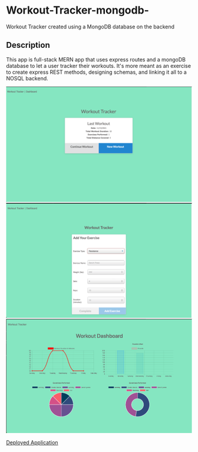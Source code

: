 # Workout-Tracker-mongodb-
Workout Tracker created using a MongoDB database on the backend

## Description
This app  is full-stack MERN app that uses express routes and a mongoDB database to let a user tracker their workouts.
It's more meant as an exercise to create express REST methods, designing schemas, and linking it all to a NOSQL backend.


![Screenshot1](https://github.com/MichaelAdamGroberman/Workout-Tracker-mongodb-/raw/main/assets/screenshot1.png)
![Screehshot2](https://github.com/MichaelAdamGroberman/Workout-Tracker-mongodb-/raw/main/assets/screenshot2.png)
![Screenshot3](https://github.com/MichaelAdamGroberman/Workout-Tracker-mongodb-/raw/main/assets/screenshot3.png)

[Deployed Application](https://calm-peak-82271.herokuapp.com/stats)
